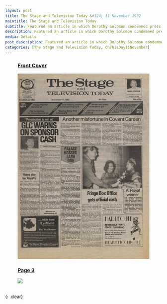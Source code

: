 ```yaml
---
layout: post
title: The Stage and Television Today &#124; 11 November 1982
maintitle: The Stage and Television Today
subtitle: Featured an article in which Dorothy Solomon condemned press speculation on the nature of Lena's illness, calling them malicious.
description: Featured an article in which Dorothy Solomon condemned press speculation on the nature of Lena's illness, calling them malicious.
media: Details
post_description: Featured an article in which Dorothy Solomon condemned press speculation on the nature of Lena's illness, calling them malicious.
categories: [The Stage and Television Today, OnThisDay11November]
---
```


<figure class="fig1">
<figcaption>
<h3 id="cover"><a href="#cover">Front Cover</a></h3>
</figcaption>
<a href="/assets/images/the-stage-and-television-today/1982-11-11-the-stage-and-television-today-fc.png"><img src="/assets/images/the-stage-and-television-today/1982-11-11-the-stage-and-television-today-fc.png" class="full-width zoom-in"></a>
</figure>

<figure class="fig2">
<figcaption>
<h3 id="page-3"><a href="#page-3">Page 3</a></h3>
</figcaption>
<a href="/assets/images/the-stage-and-television-today/1982-11-11-the-stage-and-television-today-page-03.png"><img src="/assets/images/the-stage-and-television-today/1982-11-11-the-stage-and-television-today-page-03.png" class="full-width zoom-in"></a>
</figure>

<br />{: .clear}

